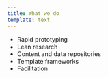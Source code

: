 ```yaml
---
title: What we do
template: text
---
```


- Rapid prototyping
- Lean research
- Content and data repositories
- Template frameworks
- Facilitation